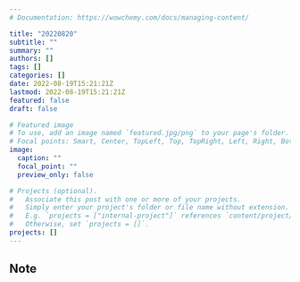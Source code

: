 ```yaml
---
# Documentation: https://wowchemy.com/docs/managing-content/

title: "20220820"
subtitle: ""
summary: ""
authors: []
tags: []
categories: []
date: 2022-08-19T15:21:21Z
lastmod: 2022-08-19T15:21:21Z
featured: false
draft: false

# Featured image
# To use, add an image named `featured.jpg/png` to your page's folder.
# Focal points: Smart, Center, TopLeft, Top, TopRight, Left, Right, BottomLeft, Bottom, BottomRight.
image:
  caption: ""
  focal_point: ""
  preview_only: false

# Projects (optional).
#   Associate this post with one or more of your projects.
#   Simply enter your project's folder or file name without extension.
#   E.g. `projects = ["internal-project"]` references `content/project/deep-learning/index.md`.
#   Otherwise, set `projects = []`.
projects: []
---
```


## Note

